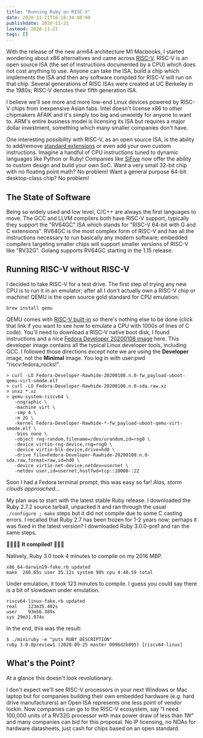 ```yaml
---
title: "Running Ruby on RISC-V"
date: 2020-11-21T16:18:34-08:00
publishdate: 2020-11-21
lastmod: 2020-11-21
tags: []
---
```


With the release of the new arm64 architecture M1 Macbooks, I started
wondering about x86 alternatives and came across [RISC-V](https://en.wikipedia.org/wiki/RISC-V).
RISC-V is an open source ISA (the set of instructions documented by a CPU) which does not cost anything to use.
Anyone can take the ISA, build a chip which implements the ISA and then
any software compiled for RISC-V will run on that chip. Several
generations of RISC ISAs were created at UC Berkeley in the 1980s; RISC-V denotes their fifth generation ISA.

I believe we'll see more and more low-end Linux devices powered by RISC-V chips from inexpensive Asian fabs.
Intel doesn't license x86 to other chipmakers AFAIK and it's simply too big and unwieldy for anyone to want to.
ARM's entire business model is licensing its ISA but requires a
major dollar investment, something which many smaller companies don't have.

One interesting possibility with RISC-V, as an open source ISA, is the
ability to add/remove [standard extensions](https://en.wikipedia.org/wiki/RISC-V#ISA_base_and_extensions) or even add your own custom instructions. Imagine a handful of
CPU instructions tuned to dynamic languages like Python or Ruby!
Companies like [SiFive](https://www.sifive.com) now offer the ability to custom design and
build your own SoC. Want a very small 32-bit chip with no floating point
math? No problem! Want a general purpose 64-bit desktop-class chip? No problem!

## The State of Software

Being so widely used and low level, C/C++ are always the first languages to move. The GCC and LLVM compilers both have
RISC-V support, typically they support the "RV64GC" ISA which stands for
"RISC-V 64-bit with G and C extensions". RV64GC is the most complex form of
RISC-V and
has all the instructions necessary to run basically any modern software; embedded
compilers targeting smaller chips will support smaller versions of RISC-V like "RV32G".
Golang supports RV64GC starting in the 1.15 release.

## Running RISC-V without RISC-V

I decided to take RISC-V for a test drive. The
first step of trying any new CPU is to run it in an emulator; after all
I don't actually own a RISC-V chip or machine!
QEMU is the open source gold standard for CPU emulation:

```
brew install qemu
```

QEMU comes with [RISC-V built-in](https://git.qemu.org/?p=qemu.git;a=tree;f=target/riscv;h=4d5374737a3e0c52f60c7cc69738e195d8ba8497;hb=refs/heads/master) so there's nothing else to be done
(click that link if you want to see how to emulate a CPU with 1000s of lines of C code).
You'll need to download a RISC-V native boot disk, I found instructions and a nice [Fedora
Developer 20200108 image](https://wiki.qemu.org/Documentation/Platforms/RISCV#Booting_64-bit_Fedora) here.
This developer image contains all the typical Linux developer tools, including GCC.
I followed those directions except note we are using the **Developer** image, not the
**Minimal** image. You log in with user:pwd "riscv:fedora_rocks!".

```
> curl -LO Fedora-Developer-Rawhide-20200108.n.0-fw_payload-uboot-qemu-virt-smode.elf
> curl -LO Fedora-Developer-Rawhide-20200108.n.0-sda.raw.xz
> unxz *.xz
> qemu-system-riscv64 \
   -nographic \
   -machine virt \
   -smp 4 \
   -m 2G \
   -kernel Fedora-Developer-Rawhide-*-fw_payload-uboot-qemu-virt-smode.elf \
   -bios none \
   -object rng-random,filename=/dev/urandom,id=rng0 \
   -device virtio-rng-device,rng=rng0 \
   -device virtio-blk-device,drive=hd0 \
   -drive file=Fedora-Developer-Rawhide-20200108.n.0-sda.raw,format=raw,id=hd0 \
   -device virtio-net-device,netdev=usernet \
   -netdev user,id=usernet,hostfwd=tcp::10000-:22
 ```

Soon I had a Fedora terminal prompt, this was easy so far!
*Alas, storm clouds approached...*

My plan was to start with the latest stable Ruby release. I downloaded the Ruby 2.7.2 source tarball, unpacked it and ran through the usual `./configure ; make` steps but it did not compile due to some C casting errors.
I recalled that Ruby 2.7 has been frozen for 1-2 years now; perhaps it was fixed in the latest version?
I downloaded Ruby 3.0.0-pre1 and ran the same steps.

🌈✨💪🏼 **It compiled!** 🥰✨🎉

Natively, Ruby 3.0 took 4 minutes to compile on my 2016 MBP.

```
x86_64-darwin19-fake.rb updated
make  240.65s user 35.12s system 98% cpu 4:40.59 total
```

Under emulation, it took 123 minutes to compile. I guess you could say there is a bit of
slowdown under emulation.

```
riscv64-linux-fake.rb updated
real	123m35.402s
user	93m56.389s
sys	29m31.974s
```

In the end, this was the result:

```
$ ./miniruby -e "puts RUBY_DESCRIPTION"
ruby 3.0.0preview1 (2020-09-25 master 0096d2b895) [riscv64-linux]
```

## What's the Point?

At a glance this doesn't look revolutionary.

I don't expect we'll see RISC-V processors in your next Windows or Mac
laptop but for companies building their own embedded hardware (e.g. hard
drive manufacturers) an Open ISA represents one less point of vendor lockin.
Now companies can go to the RISC-V ecosystem, say "I need 100,000 units
of a RV32G processor with max power draw of less than 1W" and many companies can bid for this
proposal. No IP licensing, no NDAs for hardware datasheets, just cash for chips based on an open standard.
